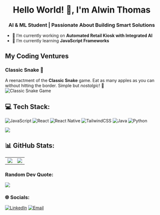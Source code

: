 <h1 align="center">Hello World! 👋, I'm Alwin Thomas</h1>
<h3 align="center">AI & ML Student | Passionate About Building Smart Solutions</h3>

- 🔭 I’m currently working on **Automated Retail Kiosk with Integrated AI**
- 🌱 I’m currently learning **JavaScript Frameworks**

## My Coding Ventures
### Classic Snake 🐍
A reenactment of the **Classic Snake** game. Eat as many apples as you can without hitting the border. Simple but *nostalgic*! 🍎  
![Classic Snake Game](https://i.imgur.com/ApA6PKf.gif)

## 💻 Tech Stack:
![JavaScript](https://img.shields.io/badge/javascript-%23323330.svg?style=for-the-badge&logo=javascript&logoColor=%23F7DF1E) 
![React](https://img.shields.io/badge/react-%2320232a.svg?style=for-the-badge&logo=react&logoColor=%2361DAFB) 
![React Native](https://img.shields.io/badge/react_native-%2320232a.svg?style=for-the-badge&logo=react&logoColor=%2361DAFB) 
![TailwindCSS](https://img.shields.io/badge/tailwindcss-%2338B2AC.svg?style=for-the-badge&logo=tailwind-css&logoColor=white) 
![Java](https://img.shields.io/badge/java-%23ED8B00.svg?style=for-the-badge&logo=openjdk&logoColor=white) 
![Python](https://img.shields.io/badge/python-3670A0?style=for-the-badge&logo=python&logoColor=ffdd54)

<img src="https://github-readme-stats.vercel.app/api/top-langs/?username=AlwnThomas&theme=dark&hide_border=true&include_all_commits=true&count_private=false&layout=compact" />

## 📊 GitHub Stats:
<table style="border-collapse: collapse; border: none; width: 100%;">
  <tr style="border: none;">
    <td style="border: none; width: 50%;">
      <img src="https://github-readme-stats.vercel.app/api?username=AlwnThomas&theme=dark&hide_border=true&include_all_commits=true&count_private=false" />
    </td>
    <td style="border: none; width: 50%;">
      <img src="https://github-readme-streak-stats.herokuapp.com/?user=AlwnThomas&theme=dark&hide_border=true" />
    </td>
  </tr>
</table>

### Random Dev Quote:
<img src="https://quotes-github-readme.vercel.app/api?type=horizontal&theme=dark" />

### 🌐 Socials:
[![LinkedIn](https://img.shields.io/badge/LinkedIn-%230077B5.svg?logo=linkedin&logoColor=white)](https://www.linkedin.com/in/YOUR_LINKEDIN_PROFILE) 
[![Email](https://img.shields.io/badge/Email-D14836?logo=gmail&logoColor=white)](mailto:YOUR_EMAIL@example.com)
